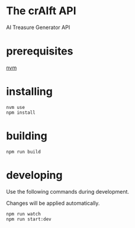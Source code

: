 # The crAIft API

AI Treasure Generator API

# prerequisites

[nvm](https://github.com/nvm-sh/nvm)

# installing

```
nvm use
npm install
```

# building

```
npm run build
```

# developing

Use the following commands during development.

Changes will be applied automatically.

```
npm run watch
npm run start:dev
```
